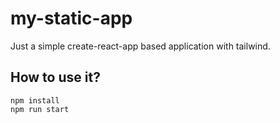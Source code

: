# my-static-app

Just a simple create-react-app based application with tailwind.

## How to use it?

```shell
npm install
npm run start
```
